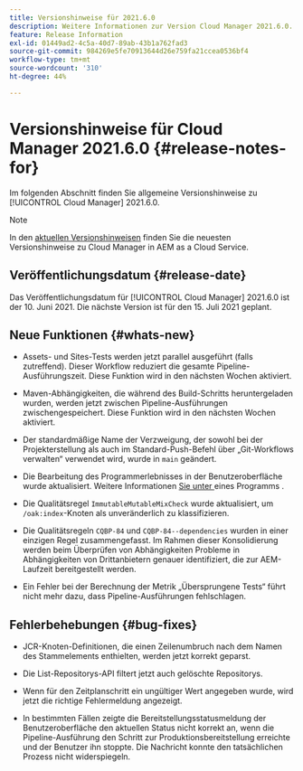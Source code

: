 ```yaml
---
title: Versionshinweise für 2021.6.0
description: Weitere Informationen zur Version Cloud Manager 2021.6.0.
feature: Release Information
exl-id: 01449ad2-4c5a-40d7-89ab-43b1a762fad3
source-git-commit: 984269e5fe70913644d26e759fa21ccea0536bf4
workflow-type: tm+mt
source-wordcount: '310'
ht-degree: 44%

---
```


# Versionshinweise für Cloud Manager 2021.6.0 {#release-notes-for}

Im folgenden Abschnitt finden Sie allgemeine Versionshinweise zu [!UICONTROL Cloud Manager] 2021.6.0.

>[!NOTE]
>In den [aktuellen Versionshinweisen](https://experienceleague.adobe.com/de/docs/experience-manager-cloud-service/content/release-notes/cloud-manager/current#getting-access) finden Sie die neuesten Versionshinweise zu Cloud Manager in AEM as a Cloud Service.

## Veröffentlichungsdatum {#release-date}

Das Veröffentlichungsdatum für [!UICONTROL Cloud Manager] 2021.6.0 ist der 10. Juni 2021.
Die nächste Version ist für den 15. Juli 2021 geplant.

## Neue Funktionen {#whats-new}

* Assets- und Sites-Tests werden jetzt parallel ausgeführt (falls zutreffend). Dieser Workflow reduziert die gesamte Pipeline-Ausführungszeit. Diese Funktion wird in den nächsten Wochen aktiviert.

* Maven-Abhängigkeiten, die während des Build-Schritts heruntergeladen wurden, werden jetzt zwischen Pipeline-Ausführungen zwischengespeichert. Diese Funktion wird in den nächsten Wochen aktiviert.

* Der standardmäßige Name der Verzweigung, der sowohl bei der Projekterstellung als auch im Standard-Push-Befehl über „Git-Workflows verwalten“ verwendet wird, wurde in `main` geändert.

* Die Bearbeitung des Programmerlebnisses in der Benutzeroberfläche wurde aktualisiert. Weitere Informationen [ Sie unter ](/help/getting-started/program-setup.md#editing-program) eines Programms .

* Die Qualitätsregel `ImmutableMutableMixCheck` wurde aktualisiert, um `/oak:index`-Knoten als unveränderlich zu klassifizieren.

* Die Qualitätsregeln `CQBP-84` und `CQBP-84--dependencies` wurden in einer einzigen Regel zusammengefasst. Im Rahmen dieser Konsolidierung werden beim Überprüfen von Abhängigkeiten Probleme in Abhängigkeiten von Drittanbietern genauer identifiziert, die zur AEM-Laufzeit bereitgestellt werden.

* Ein Fehler bei der Berechnung der Metrik „Übersprungene Tests“ führt nicht mehr dazu, dass Pipeline-Ausführungen fehlschlagen.

## Fehlerbehebungen {#bug-fixes}

* JCR-Knoten-Definitionen, die einen Zeilenumbruch nach dem Namen des Stammelements enthielten, werden jetzt korrekt geparst.

* Die List-Repositorys-API filtert jetzt auch gelöschte Repositorys.

* Wenn für den Zeitplanschritt ein ungültiger Wert angegeben wurde, wird jetzt die richtige Fehlermeldung angezeigt.

* In bestimmten Fällen zeigte die Bereitstellungsstatusmeldung der Benutzeroberfläche den aktuellen Status nicht korrekt an, wenn die Pipeline-Ausführung den Schritt zur Produktionsbereitstellung erreichte und der Benutzer ihn stoppte. Die Nachricht konnte den tatsächlichen Prozess nicht widerspiegeln.
